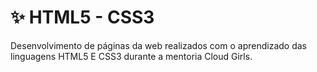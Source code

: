 # ✨ HTML5 - CSS3
 Desenvolvimento de páginas da web realizados com o aprendizado das linguagens HTML5 E CSS3 durante a mentoria Cloud Girls.
